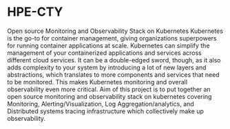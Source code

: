 # HPE-CTY
Open source Monitoring and Observability Stack on Kubernetes
Kubernetes is the go-to for container management, giving organizations superpowers for running container applications at scale.  Kubernetes can simplify the management of your containerized applications and services across different cloud services. It can be a double-edged sword, though, as it also adds complexity to your system by introducing a lot of new layers and abstractions, which translates to more components and services that need to be monitored. This makes Kubernetes monitoring and overall observability even more critical. 
Aim of this project is to put together an open source monitoring and observability stack on kubernetes covering Monitoring, Alerting/Visualization, Log Aggregation/analytics, and Distributed systems tracing infrastructure which collectively make up observability.
